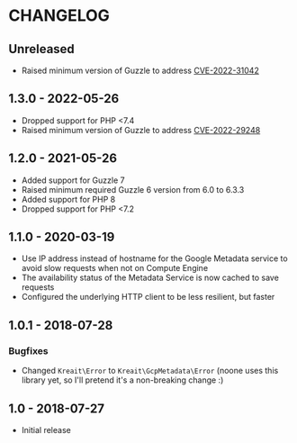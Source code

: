 # CHANGELOG

## Unreleased

* Raised minimum version of Guzzle to address [CVE-2022-31042](https://github.com/advisories/GHSA-f2wf-25xc-69c9)

## 1.3.0 - 2022-05-26

* Dropped support for PHP <7.4
* Raised minimum version of Guzzle to address [CVE-2022-29248](https://github.com/advisories/GHSA-cwmx-hcrq-mhc3)

## 1.2.0 - 2021-05-26

* Added support for Guzzle 7
* Raised minimum required Guzzle 6 version from 6.0 to 6.3.3
* Added support for PHP 8
* Dropped support for PHP <7.2

## 1.1.0 - 2020-03-19

* Use IP address instead of hostname for the Google Metadata service to avoid slow requests when not on Compute Engine
* The availability status of the Metadata Service is now cached to save requests
* Configured the underlying HTTP client to be less resilient, but faster

## 1.0.1 - 2018-07-28

### Bugfixes

* Changed `Kreait\Error` to `Kreait\GcpMetadata\Error` (noone uses this library yet, so I'll pretend it's a non-breaking change :)

## 1.0 - 2018-07-27

* Initial release

